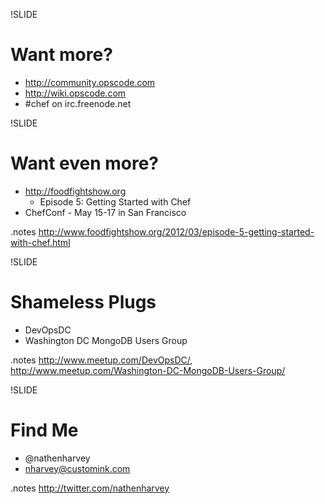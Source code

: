 !SLIDE
# Want more?

* http://community.opscode.com
* http://wiki.opscode.com
* \#chef on irc.freenode.net

!SLIDE
# Want even more?

* http://foodfightshow.org
  * Episode 5: Getting Started with Chef
* ChefConf - May 15-17 in San Francisco

.notes http://www.foodfightshow.org/2012/03/episode-5-getting-started-with-chef.html

!SLIDE
# Shameless Plugs

* DevOpsDC
* Washington DC MongoDB Users Group

.notes http://www.meetup.com/DevOpsDC/,  http://www.meetup.com/Washington-DC-MongoDB-Users-Group/

!SLIDE
# Find Me

* @nathenharvey
* nharvey@customink.com

.notes http://twitter.com/nathenharvey
